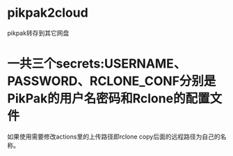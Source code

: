 # pikpak2cloud
pikpak转存到其它网盘

# 一共三个secrets:USERNAME、PASSWORD、RCLONE_CONF分别是PikPak的用户名密码和Rclone的配置文件
如果使用需要修改actions里的上传路径即rclone copy后面的远程路径为自己的名称。

